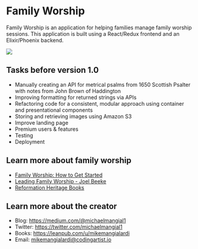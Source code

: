 # Family Worship

Family Worship is an application for helping families manage family worship sessions. This application is built using a React/Redux frontend and an Elixir/Phoenix backend.

![](https://s3-us-west-2.amazonaws.com/s.cdpn.io/827672/GitHub%20Cover.png)

## Tasks before version 1.0

  * Manually creating an API for metrical psalms from 1650 Scottish Psalter with notes from John Brown of Haddington
  * Improving formatting for returned strings via APIs
  * Refactoring code for a consistent, modular approach using container and presentational components
  * Storing and retrieving images using Amazon S3
  * Improve landing page
  * Premium users & features
  * Testing
  * Deployment

## Learn more about family worship

  * [Family Worship: How to Get Started](https://purelypresbyterian.com/2016/07/05/family-worship-how-to-get-started/)
  * [Leading Family Worship - Joel Beeke](http://www.desiringgod.org/messages/leading-family-worship)
  * [Reformation Heritage Books](http://www.heritagebooks.org/Search.html#/Search.html?search=family+worship)

## Learn more about the creator

  * Blog: https://medium.com/@michaelmangial1
  * Twitter: https://twitter.com/michaelmangial1
  * Books: https://leanpub.com/u/mikemangialardi
  * Email: mikemangialardi@codingartist.io
